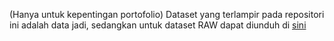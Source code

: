 (Hanya untuk kepentingan portofolio)
Dataset yang terlampir pada repositori ini adalah data jadi, sedangkan untuk dataset RAW dapat diunduh di [sini](https://docs.google.com/spreadsheets/d/12hvheqxb1ua072zYaCstWM3-NWwEg_o9/edit?usp=sharing&ouid=103498487844693049582&rtpof=true&sd=true)
